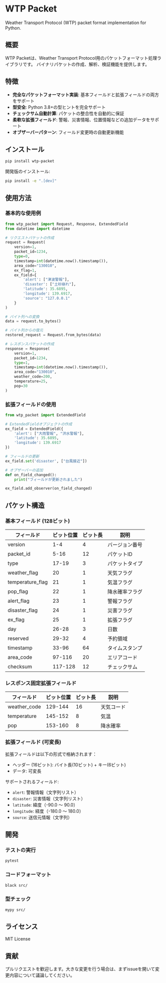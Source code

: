 # WTP Packet

Weather Transport Protocol (WTP) packet format implementation for Python.

## 概要

WTP Packetは、Weather Transport Protocol用のパケットフォーマット処理ライブラリです。
バイナリパケットの作成、解析、検証機能を提供します。

## 特徴

- **完全なパケットフォーマット実装**: 基本フィールドと拡張フィールドの両方をサポート
- **型安全**: Python 3.8+の型ヒントを完全サポート
- **チェックサム自動計算**: パケットの整合性を自動的に保証
- **柔軟な拡張フィールド**: 警報、災害情報、位置情報などの追加データをサポート
- **オブザーバーパターン**: フィールド変更時の自動更新機能

## インストール

```bash
pip install wtp-packet
```

開発版のインストール:

```bash
pip install -e ".[dev]"
```

## 使用方法

### 基本的な使用例

```python
from wtp_packet import Request, Response, ExtendedField
from datetime import datetime

# リクエストパケットの作成
request = Request(
    version=1,
    packet_id=1234,
    type=0,
    timestamp=int(datetime.now().timestamp()),
    area_code="130010",
    ex_flag=1,
    ex_field={
        'alert': ["津波警報"],
        'disaster': ["土砂崩れ"],
        'latitude': 35.6895,
        'longitude': 139.6917,
        'source': "127.0.0.1"
    }
)

# バイト列への変換
data = request.to_bytes()

# バイト列からの復元
restored_request = Request.from_bytes(data)

# レスポンスパケットの作成
response = Response(
    version=1,
    packet_id=1234,
    type=1,
    timestamp=int(datetime.now().timestamp()),
    area_code="130010",
    weather_code=200,
    temperature=25,
    pop=30
)
```

### 拡張フィールドの使用

```python
from wtp_packet import ExtendedField

# ExtendedFieldオブジェクトの作成
ex_field = ExtendedField({
    'alert': ["大雨警報", "洪水警報"],
    'latitude': 35.6895,
    'longitude': 139.6917
})

# フィールドの更新
ex_field.set('disaster', ["台風接近"])

# オブザーバーの追加
def on_field_changed():
    print("フィールドが更新されました")

ex_field.add_observer(on_field_changed)
```

## パケット構造

### 基本フィールド (128ビット)

| フィールド | ビット位置 | ビット長 | 説明 |
|-----------|-----------|---------|------|
| version | 1-4 | 4 | バージョン番号 |
| packet_id | 5-16 | 12 | パケットID |
| type | 17-19 | 3 | パケットタイプ |
| weather_flag | 20 | 1 | 天気フラグ |
| temperature_flag | 21 | 1 | 気温フラグ |
| pop_flag | 22 | 1 | 降水確率フラグ |
| alert_flag | 23 | 1 | 警報フラグ |
| disaster_flag | 24 | 1 | 災害フラグ |
| ex_flag | 25 | 1 | 拡張フラグ |
| day | 26-28 | 3 | 日数 |
| reserved | 29-32 | 4 | 予約領域 |
| timestamp | 33-96 | 64 | タイムスタンプ |
| area_code | 97-116 | 20 | エリアコード |
| checksum | 117-128 | 12 | チェックサム |

### レスポンス固定拡張フィールド

| フィールド | ビット位置 | ビット長 | 説明 |
|-----------|-----------|---------|------|
| weather_code | 129-144 | 16 | 天気コード |
| temperature | 145-152 | 8 | 気温 |
| pop | 153-160 | 8 | 降水確率 |

### 拡張フィールド (可変長)

拡張フィールドは以下の形式で格納されます：
- ヘッダー (16ビット): バイト長(10ビット) + キー(6ビット)
- データ: 可変長

サポートされるフィールド:
- `alert`: 警報情報（文字列リスト）
- `disaster`: 災害情報（文字列リスト）
- `latitude`: 緯度（-90.0 ～ 90.0）
- `longitude`: 経度（-180.0 ～ 180.0）
- `source`: 送信元情報（文字列）

## 開発

### テストの実行

```bash
pytest
```

### コードフォーマット

```bash
black src/
```

### 型チェック

```bash
mypy src/
```

## ライセンス

MIT License

## 貢献

プルリクエストを歓迎します。大きな変更を行う場合は、まずissueを開いて変更内容について議論してください。
